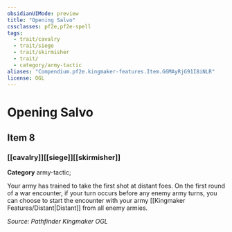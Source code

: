 ```yaml
---
obsidianUIMode: preview
title: "Opening Salvo"
cssclasses: pf2e,pf2e-spell
tags:
  - trait/cavalry
  - trait/siege
  - trait/skirmisher
  - trait/
  - category/army-tactic
aliases: "Compendium.pf2e.kingmaker-features.Item.G6MAyRjG91I8iNLR"
license: OGL
---
```

# Opening Salvo
## Item 8
### [[cavalry]][[siege]][[skirmisher]]

**Category** army-tactic; 




Your army has trained to take the first shot at distant foes. On the first round of a war encounter, if your turn occurs before any enemy army turns, you can choose to start the encounter with your army [[Kingmaker Features/Distant|Distant]] from all enemy armies.

*Source: Pathfinder Kingmaker*
*OGL*
